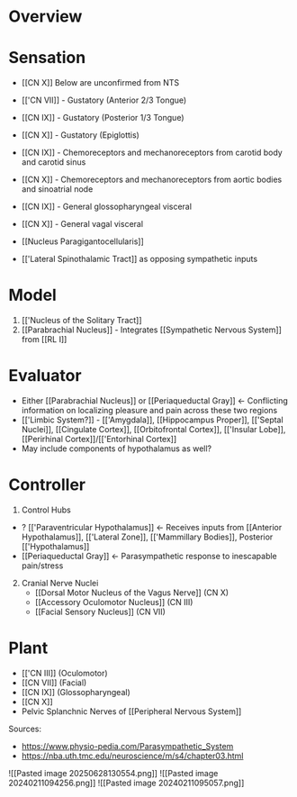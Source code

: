 # Overview
# Sensation
- [[CN X]]
Below are unconfirmed from NTS
- [['CN VII]] - Gustatory (Anterior 2/3 Tongue)
- [[CN IX]] - Gustatory (Posterior 1/3 Tongue)
- [[CN X]] - Gustatory (Epiglottis)

- [[CN IX]] - Chemoreceptors and mechanoreceptors from carotid body and carotid sinus
- [[CN X]] - Chemoreceptors and mechanoreceptors from aortic bodies and sinoatrial node

- [[CN IX]] - General glossopharyngeal visceral
- [[CN X]] - General vagal visceral

- [[Nucleus Paragigantocellularis]]

- [['Lateral Spinothalamic Tract]] as opposing sympathetic inputs
# Model
1. [['Nucleus of the Solitary Tract]]
2. [[Parabrachial Nucleus]] - Integrates [[Sympathetic Nervous System]] from [[RL I]]
# Evaluator
- Either [[Parabrachial Nucleus]] or [[Periaqueductal Gray]] <- Conflicting information on localizing pleasure and pain across these two regions
- [['Limbic System?]] - [['Amygdala]], [[Hippocampus Proper]], [['Septal Nuclei]], [[Cingulate Cortex]], [[Orbitofrontal Cortex]], [['Insular Lobe]], [[Perirhinal Cortex]]/[['Entorhinal Cortex]]
- May include components of hypothalamus as well?
# Controller
1. Control Hubs
- ? [['Paraventricular Hypothalamus]] <- Receives inputs from [[Anterior Hypothalamus]], [['Lateral Zone]], [['Mammillary Bodies]], Posterior [['Hypothalamus]]
- [[Periaqueductal Gray]] <- Parasympathetic response to inescapable pain/stress
2. Cranial Nerve Nuclei
	- [[Dorsal Motor Nucleus of the Vagus Nerve]] (CN X)
	- [[Accessory Oculomotor Nucleus]] (CN III)
	- [[Facial Sensory Nucleus]] (CN VII)
# Plant
- [['CN III]] (Oculomotor)
- [[CN VII]] (Facial)
- [[CN IX]] (Glossopharyngeal)
- [[CN X]]
- Pelvic Splanchnic Nerves of [[Peripheral Nervous System]]



Sources:
- https://www.physio-pedia.com/Parasympathetic_System
- https://nba.uth.tmc.edu/neuroscience/m/s4/chapter03.html

![[Pasted image 20250628130554.png]]
![[Pasted image 20240211094256.png]]
![[Pasted image 20240211095057.png]]
